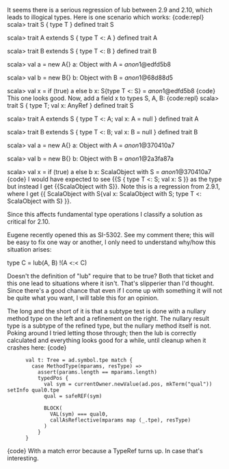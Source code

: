 It seems there is a serious regression of lub between 2.9 and 2.10, which leads to illogical types.
Here is one scenario which works:
{code:repl}
scala> trait S { type T }
defined trait S

scala> trait A extends S { type T <: A }
defined trait A

scala> trait B extends S { type T <: B }
defined trait B

scala> val a = new A{}
a: Object with A = $anon$1@edfd5b8

scala> val b = new B{}
b: Object with B = $anon$1@68d88d5

scala> val x = if (true) a else b
x: S{type T <: S} = $anon$1@edfd5b8
{code}
This one looks good. Now, add a field x to types S, A, B:
{code:repl}
scala> trait S { type T; val x: AnyRef }
defined trait S

scala> trait A extends S { type T <: A; val x: A = null }
defined trait A

scala> trait B extends S { type T <: B; val x: B = null }
defined trait B

scala> val a = new A{}
a: Object with A = $anon$1@370410a7

scala> val b = new B{}
b: Object with B = $anon$1@2a3fa87a

scala> val x = if (true) a else b
x: ScalaObject with S = $anon$1@370410a7
{code}
I would have expected to see {{S { type T <: S; val x: S }} as the type but instead I get {{ScalaObject with S}}. 
Note this is a regression from 2.9.1, where I get {{ ScalaObject with S{val x: ScalaObject with S; type T <: ScalaObject with S} }}.

Since this affects fundamental type operations I classify a solution as critical for 2.10.


Eugene recently opened this as SI-5302.  See my comment there; this will be easy to fix one way or another, I only need to understand why/how this situation arises:

  type C = lub(A, B)
  !(A <:< C)

Doesn't the definition of "lub" require that to be true? Both that ticket and this one lead to situations where it isn't.
That's slipperier than I'd thought.  Since there's a good chance that even if I come up with something it will not be quite what you want, I will table this for an opinion.

The long and the short of it is that a subtype test is done with a nullary method type on the left and a refinement on the right.  The nullary result type is a subtype of the refined type, but the nullary method itself is not.  Poking around I tried letting those through; then the lub is correctly calculated and everything looks good for a while, until cleanup when it crashes here:
{code}

          val t: Tree = ad.symbol.tpe match {
            case MethodType(mparams, resType) =>
              assert(params.length == mparams.length)
              typedPos {
                val sym = currentOwner.newValue(ad.pos, mkTerm("qual")) setInfo qual0.tpe
                qual = safeREF(sym)

                BLOCK(
                  VAL(sym) === qual0,
                  callAsReflective(mparams map (_.tpe), resType)
                )
              }
          }
{code}
With a match error because a TypeRef turns up.  In case that's interesting.
